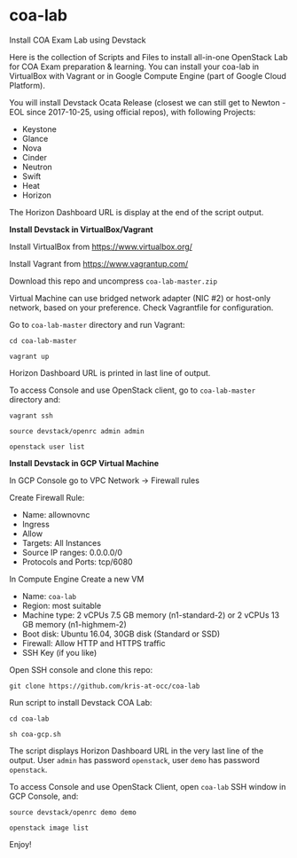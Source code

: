 # coa-lab
Install COA Exam Lab using Devstack

Here is the collection of Scripts and Files to install all-in-one OpenStack Lab for COA Exam preparation & learning.
You can install your coa-lab in VirtualBox with Vagrant or in Google Compute Engine (part of Google Cloud Platform).

You will install Devstack Ocata Release (closest we can still get to Newton - EOL since 2017-10-25, using official repos), with following Projects:

- Keystone
- Glance
- Nova
- Cinder
- Neutron
- Swift
- Heat
- Horizon

The Horizon Dashboard URL is display at the end of the script output.


<b>Install Devstack in VirtualBox/Vagrant</b>

Install VirtualBox from https://www.virtualbox.org/

Install Vagrant from https://www.vagrantup.com/

Download this repo and uncompress `coa-lab-master.zip`

Virtual Machine can use bridged network adapter (NIC #2) or host-only network, based on your preference. Check Vagrantfile for configuration.

Go to `coa-lab-master` directory and run Vagrant:

`cd coa-lab-master`

`vagrant up`

Horizon Dashboard URL is printed in last line of output.

To access Console and use OpenStack client, go to `coa-lab-master` directory and:

`vagrant ssh`

`source devstack/openrc admin admin`

`openstack user list`


<b>Install Devstack in GCP Virtual Machine</b>

In GCP Console go to VPC Network -> Firewall rules

Create Firewall Rule:

- Name: allownovnc
- Ingress
- Allow
- Targets: All Instances
- Source IP ranges: 0.0.0.0/0
- Protocols and Ports: tcp/6080

In Compute Engine Create a new VM

- Name: `coa-lab`
- Region: most suitable
- Machine type: 2 vCPUs 7.5 GB memory (n1-standard-2) or 2 vCPUs 13 GB memory (n1-highmem-2)
- Boot disk: Ubuntu 16.04, 30GB disk (Standard or SSD)
- Firewall: Allow HTTP and HTTPS traffic
- SSH Key (if you like)

Open SSH console and clone this repo:

`git clone https://github.com/kris-at-occ/coa-lab`

Run script to install Devstack COA Lab:

`cd coa-lab`

`sh coa-gcp.sh`

The script displays Horizon Dashboard URL in the very last line of the output.
User `admin` has password `openstack`, user `demo` has password `openstack`.

To access Console and use OpenStack Client, open `coa-lab` SSH window in GCP Console, and:

`source devstack/openrc demo demo`

`openstack image list`


Enjoy!
